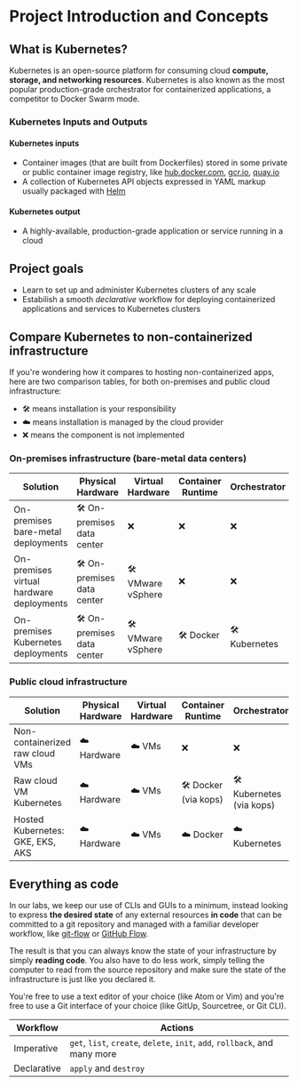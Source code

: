 # Project Introduction and Concepts

## What is Kubernetes?

Kubernetes is an open-source platform for consuming cloud **compute, storage, and networking resources**. Kubernetes is also known as the most popular production-grade orchestrator for containerized applications, a competitor to Docker Swarm mode.

### Kubernetes Inputs and Outputs

#### Kubernetes inputs

- Container images (that are built from Dockerfiles) stored in some private or public container image registry, like [hub.docker.com](https://hub.docker.com/), [gcr.io](https://cloud.google.com/container-registry/), [quay.io](https://quay.io/)
- A collection of Kubernetes API objects expressed in YAML markup usually packaged with [Helm](https://helm.sh/)

#### Kubernetes output

- A highly-available, production-grade application or service running in a cloud

## Project goals

- Learn to set up and administer Kubernetes clusters of any scale
- Estabilish a smooth *declarative* workflow for deploying containerized applications and services to Kubernetes clusters

## Compare Kubernetes to non-containerized infrastructure

If you're wondering how it compares to hosting non-containerized apps, here are two comparison tables, for both on-premises and public cloud infrastructure:

- 🛠 means installation is your responsibility
- ☁️ means installation is managed by the cloud provider
- ❌ means the component is not implemented

### On-premises infrastructure (bare-metal data centers)

| Solution | Physical Hardware | Virtual Hardware | Container Runtime | Orchestrator |
| --- | --- | --- | --- | --- |
| On-premises bare-metal deployments | 🛠 On-premises data center | ❌ | ❌ | ❌ |
| On-premises virtual hardware deployments | 🛠 On-premises data center | 🛠 VMware vSphere | ❌ | ❌ |
| On-premises Kubernetes deployments | 🛠 On-premises data center | 🛠 VMware vSphere | 🛠 Docker | 🛠 Kubernetes |

### Public cloud infrastructure

| Solution | Physical Hardware | Virtual Hardware | Container Runtime | Orchestrator |
| --- | --- | --- | --- | --- |
| Non-containerized raw cloud VMs | ☁️ Hardware | ☁️ VMs | ❌ | ❌ |
| Raw cloud VM Kubernetes | ☁️ Hardware | ☁️ VMs | 🛠 Docker (via kops) | 🛠 Kubernetes (via kops) |
| Hosted Kubernetes: GKE, EKS, AKS | ☁️ Hardware | ☁️ VMs | ☁️ Docker | ☁️ Kubernetes |

## Everything as code

In our labs, we keep our use of CLIs and GUIs to a minimum, instead looking to express **the desired state** of any external resources **in code** that can be committed to a git repository and managed with a familiar developer workflow, like [git-flow](/) or [GitHub Flow](/).

The result is that you can always know the state of your infrastructure by simply **reading code**. You also have to do less work, simply telling the computer to read from the source repository and make sure the state of the infrastructure is just like you declared it.

You're free to use a text editor of your choice (like Atom or Vim) and you're free to use a Git interface of your choice (like GitUp, Sourcetree, or Git CLI).

| Workflow | Actions |
| --- | --- |
| Imperative | `get`, `list`, `create`, `delete`, `init`, `add`, `rollback`, and many more |
| Declarative | `apply` and `destroy` |
